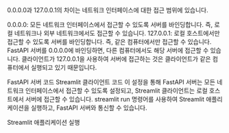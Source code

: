0.0.0.0과 127.0.0.1의 차이는 네트워크 인터페이스에 대한 접근 범위에 있습니다.

0.0.0.0: 모든 네트워크 인터페이스에서 접근할 수 있도록 서버를 바인딩합니다. 즉, 로컬 네트워크나 외부 네트워크에서도 접근할 수 있습니다.
127.0.0.1: 로컬 호스트에서만 접근할 수 있도록 서버를 바인딩합니다. 즉, 같은 컴퓨터에서만 접근할 수 있습니다.
FastAPI 서버를 0.0.0.0에 바인딩하면, 다른 컴퓨터에서도 해당 서버에 접근할 수 있습니다. 클라이언트가 127.0.0.1을 사용하여 서버에 접근하는 것은 클라이언트가 같은 컴퓨터에서 실행되고 있기 때문입니다.

FastAPI 서버 코드
Streamlit 클라이언트 코드
이 설정을 통해 FastAPI 서버는 모든 네트워크 인터페이스에서 접근할 수 있도록 설정되고, Streamlit 클라이언트는 로컬 호스트에서 서버에 접근할 수 있습니다. streamlit run 명령어를 사용하여 Streamlit 애플리케이션을 실행하고, FastAPI 서버와 통신할 수 있습니다.

Streamlit 애플리케이션 실행
